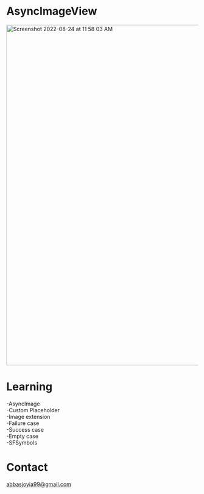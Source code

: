 # AsyncImageView 

<img width="892" alt="Screenshot 2022-08-24 at 11 58 03 AM" src="https://user-images.githubusercontent.com/27265918/186351796-6ad8324e-c6fc-437b-bb3d-83183b976ec0.png">



# Learning 
-AsyncImage\
-Custom Placeholder\
-Image extension\
-Failure case\
-Success case\
-Empty case\
-SFSymbols

# Contact 
abbasjoyia99@gmail.com
